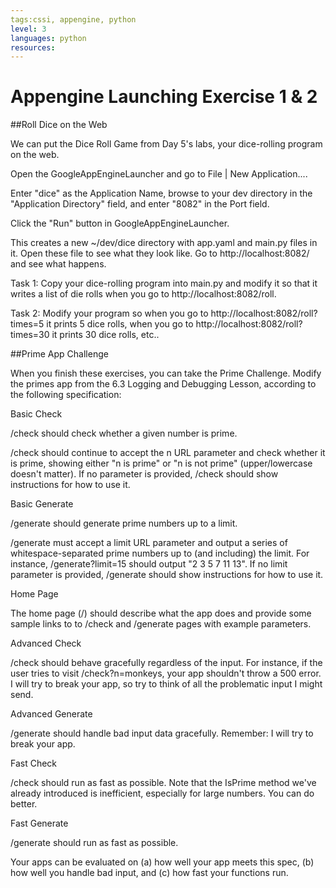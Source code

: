 ```yaml
---
tags:cssi, appengine, python
level: 3
languages: python
resources:
---
```


# Appengine Launching Exercise 1 & 2

##Roll Dice on the Web

We can put the Dice Roll Game from Day 5's labs, your dice-rolling program on the web.

Open the GoogleAppEngineLauncher and go to File | New Application....

Enter "dice" as the Application Name, browse to your dev directory in the "Application Directory" field, and enter "8082" in the Port field.

Click the "Run" button in GoogleAppEngineLauncher.

This creates a new ~/dev/dice directory with app.yaml and main.py files in it. Open these file to see what they look like. Go to http://localhost:8082/ and see what happens.

Task 1:
Copy your dice-rolling program into main.py and modify it so that it writes a list of die rolls when you go to http://localhost:8082/roll.

Task 2:
Modify your program so when you go to http://localhost:8082/roll?times=5 it prints 5 dice rolls, when you go to http://localhost:8082/roll?times=30 it prints 30 dice rolls, etc..

##Prime App Challenge

When you finish these exercises, you can take the Prime Challenge. Modify the primes app from the 6.3 Logging and Debugging Lesson, according to the following specification:

Basic Check

/check should check whether a given number is prime.

/check should continue to accept the n URL parameter and check whether it is prime, showing either "n is prime" or "n is not prime" (upper/lowercase doesn't matter).
If no parameter is provided, /check should show instructions for how to use it.

Basic Generate

/generate should generate prime numbers up to a limit.

/generate must accept a limit URL parameter and output a series of whitespace-separated prime numbers up to (and including) the limit. For instance, /generate?limit=15 should output "2 3 5 7 11 13".
If no limit parameter is provided, /generate should show instructions for how to use it.

Home Page

The home page (/) should describe what the app does and provide some sample links to to /check and /generate pages with example parameters.

Advanced Check

/check should behave gracefully regardless of the input. For instance, if the user tries to visit /check?n=monkeys, your app shouldn't throw a 500 error. I will try to break your app, so try to think of all the problematic input I might send.

Advanced Generate

/generate should handle bad input data gracefully. Remember: I will try to break your app.

Fast Check

/check should run as fast as possible. Note that the IsPrime method we've already introduced is inefficient, especially for large numbers. You can do better.

Fast Generate

/generate should run as fast as possible.

Your apps can be evaluated on (a) how well your app meets this spec, (b) how well you handle bad input, and (c) how fast your functions run.
